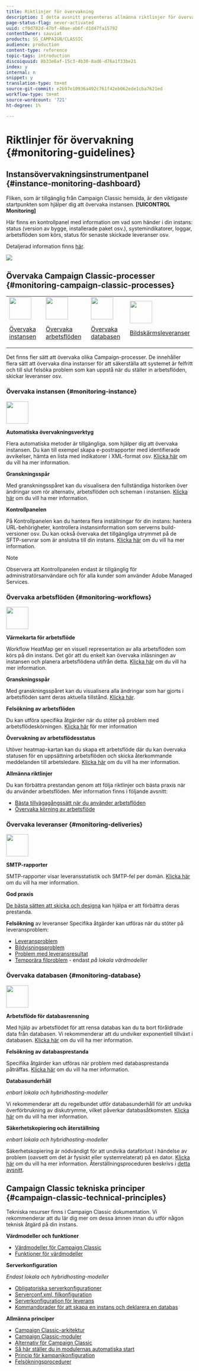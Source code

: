 ```yaml
---
title: Riktlinjer för övervakning
description: I detta avsnitt presenteras allmänna riktlinjer för övervakningen av Campaign Classic.
page-status-flag: never-activated
uuid: cf0d782d-47bf-40ae-ab6f-d1d47fa15792
contentOwner: sauviat
products: SG_CAMPAIGN/CLASSIC
audience: production
content-type: reference
topic-tags: introduction
discoiquuid: 8b33e6af-15c3-4b30-8ad6-d76a1f33be21
index: y
internal: n
snippet: y
translation-type: tm+mt
source-git-commit: e2b97e10936a492c761f42eb062ede1cba7621ed
workflow-type: tm+mt
source-wordcount: '721'
ht-degree: 1%

---
```



# Riktlinjer för övervakning {#monitoring-guidelines}

## Instansövervakningsinstrumentpanel {#instance-monitoring-dashboard}

Fliken, som är tillgänglig från Campaign Classic hemsida, är den viktigaste startpunkten som hjälper dig att övervaka instansen. **[!UICONTROL Monitoring]**

Här finns en kontrollpanel med information om vad som händer i din instans: status (version av bygge, installerade paket osv.), systemindikatorer, loggar, arbetsflöden som körs, status för senaste skickade leveranser osv.

Detaljerad information finns [här](../../production/using/monitoring-processes.md).

![](assets/monitoring_tab.png)

## Övervaka Campaign Classic-processer {#monitoring-campaign-classic-processes}

<table>
<tr><td><img src="assets/do-not-localize/icon_system.svg" width="60px"><p><a href="#monitoring-instance">Övervaka instansen</a></p></td>
<td><img src="assets/do-not-localize/icon_workflows.svg" width="60px"><p><a href="#moniroting-workflows">Övervaka arbetsflöden</a></p></td>
<td><img src="assets/do-not-localize/icon_database.svg" width="60px"><p><a href="#monitoring-database">Övervaka databasen</a></p></td>
<td><img src="assets/do-not-localize/icon_send.svg" width="60px"><p><a href="#monitoring-deliveries">Bildskärmsleveranser</a></p></td></tr>
</table>

Det finns fler sätt att övervaka olika Campaign-processer. De innehåller flera sätt att övervaka dina instanser för att säkerställa att systemet är felfritt och till slut felsöka problem som kan uppstå när du ställer in arbetsflöden, skickar leveranser osv.

### Övervaka instansen {#monitoring-instance}

<img src="assets/do-not-localize/icon_system.svg" width="60px">

**Automatiska övervakningsverktyg**

Flera automatiska metoder är tillgängliga. som hjälper dig att övervaka instansen. Du kan till exempel skapa e-postrapporter med identifierade avvikelser, hämta en lista med indikatorer i XML-format osv. [Klicka här](../../production/using/monitoring-processes.md#automatic-monitoring) om du vill ha mer information.

**Granskningsspår**

Med granskningsspåret kan du visualisera den fullständiga historiken över ändringar som rör alternativ, arbetsflöden och scheman i instansen. [Klicka här](../../production/using/audit-trail.md) om du vill ha mer information.

**Kontrollpanelen**

På Kontrollpanelen kan du hantera flera inställningar för din instans: hantera URL-behörigheter, kontrollera instansinformation som serverns build-versioner osv. Du kan också övervaka det tillgängliga utrymmet på de SFTP-servrar som är anslutna till din instans. [Klicka här](https://docs.adobe.com/content/help/en/control-panel/using/control-panel-home.html) om du vill ha mer information.

>[!NOTE]
>
>Observera att Kontrollpanelen endast är tillgänglig för administratörsanvändare och för alla kunder som använder Adobe Managed Services.

### Övervaka arbetsflöden {#monitoring-workflows}

<img src="assets/do-not-localize/icon_workflows.svg" width="60px">

**Värmekarta för arbetsflöde**

Workflow HeatMap ger en visuell representation av alla arbetsflöden som körs på din instans. Det gör att du enkelt kan övervaka inläsningen av instansen och planera arbetsflödena utifrån detta. [Klicka här](../../workflow/using/heatmap.md) om du vill ha mer information.

**Granskningsspår**

Med granskningsspåret kan du visualisera alla ändringar som har gjorts i arbetsflöden samt deras aktuella tillstånd. [Klicka här](../../production/using/audit-trail.md).

**Felsökning av arbetsflöden**

Du kan utföra specifika åtgärder när du stöter på problem med arbetsflödeskörningen. [Klicka här](../../production/using/workflow-execution.md) för mer information

**Övervakning av arbetsflödesstatus**

Utöver heatmap-kartan kan du skapa ett arbetsflöde där du kan övervaka statusen för en uppsättning arbetsflöden och skicka återkommande meddelanden till arbetsledare. [Klicka här](../../workflow/using/supervising-workflows.md) om du vill ha mer information.

**Allmänna riktlinjer**

Du kan förbättra prestandan genom att följa riktlinjer och bästa praxis när du använder arbetsflöden. Mer information finns i följande avsnitt:
* [Bästa tillvägagångssätt när du använder arbetsflöden](../../workflow/using/workflow-best-practices.md)
* [Övervaka körning av arbetsflöde](../../workflow/using/monitoring-workflow-execution.md)

### Övervaka leveranser {#monitoring-deliveries}

<img src="assets/do-not-localize/icon_send.svg" width="60px">

**SMTP-rapporter**

SMTP-rapporter visar leveransstatistik och SMTP-fel per domän. [Klicka här](../../production/using/monitoring-processes.md) om du vill ha mer information.

**God praxis**

[De bästa sätten att skicka och designa](http://docs.campaign.adobe.com/doc/AC/getting_started/EN/deliveryBestPractices.html) kan hjälpa er att förbättra deras prestanda.

**Felsökning** av leveranser Specifika åtgärder kan utföras när du stöter på leveransproblem:
* [Leveransproblem](../../production/using/performance-and-throughput-issues.md#deliverability_issues)
* [Bildvisningsproblem](../../production/using/image-display-issues.md)
* [Problem med leveransresultat](../../delivery/using/monitoring-a-delivery.md#performance_issues)
* [Temporära filproblem](../../production/using/temporary-files.md) - endast *på lokala värdmodeller*

### Övervaka databasen {#monitoring-database}

<img src="assets/do-not-localize/icon_database.svg" width="60px">

**Arbetsflöde för databasrensning**

Med hjälp av arbetsflödet för att rensa databas kan du ta bort föråldrade data från databasen. Vi rekommenderar att du undviker exponentiell tillväxt i databasen. [Klicka här](../../production/using/database-cleanup-workflow.md) om du vill ha mer information.

**Felsökning av databasprestanda**

Specifika åtgärder kan utföras när problem med databasprestanda påträffas. [Klicka här](../../production/using/database-performances.md) om du vill ha mer information.

**Databasunderhåll**

*enbart lokala och hybridhosting-modeller*

Vi rekommenderar att du regelbundet utför databasunderhåll för att undvika överförbrukning av diskutrymme, vilket påverkar databasåtkomsten. [Klicka här](../../production/using/recommendations.md) om du vill ha mer information.

**Säkerhetskopiering och återställning**

*enbart lokala och hybridhosting-modeller*

Säkerhetskopiering är nödvändigt för att undvika dataförlust i händelse av problem (oavsett om det är fysiskt eller systemrelaterat) på en dator. [Klicka här](../../production/using/backup.md) om du vill ha mer information. Återställningsproceduren beskrivs i [detta avsnitt](../../production/using/restoration.md).

## Campaign Classic tekniska principer {#campaign-classic-technical-principles}

Tekniska resurser finns i Campaign Classic dokumentation. Vi rekommenderar att du lär dig mer om dessa ämnen innan du utför någon teknisk åtgärd på din instans.

**Värdmodeller och funktioner**

* [Värdmodeller för Campaign Classic](../../installation/using/hosting-models.md)
* [Funktioner för värdmodeller](https://helpx.adobe.com/campaign/kb/acc-on-prem-vs-hosted.html)

**Serverkonfiguration**

*Endast lokala och hybridhosting-modeller*

* [Obligatoriska serverkonfigurationer](../../installation/using/campaign-server-configuration.md)
* [Serverconf.xml, filkonfiguration](../../installation/using/the-server-configuration-file.md)
* [Serverkonfiguration för leverans](../../installation/using/email-deliverability.md)
* [Kommandorader för att skapa en instans och deklarera en databas](../../installation/using/command-lines.md)

**Allmänna principer**

* [Campaign Classic-arkitektur](../../production/using/general-architecture.md)
* [Campaign Classic-moduler](../../production/using/operating-principle.md)
* [Alternativ för Campaign Classic](../../installation/using/configuring-campaign-options.md)
* [Så här ställer du in modulernas automatiska start](../../production/using/administration.md)
* [Princip för kampanjkonfiguration](../../production/using/configuration-principle.md)
* [Felsökningsprocedurer](../../production/using/performance-and-throughput-issues.md)
